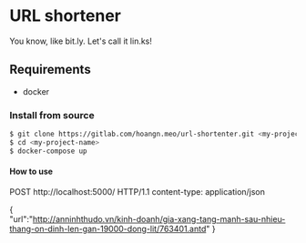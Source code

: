 # URL shortener
You know, like bit.ly.
Let's call it lin.ks!

## Requirements
* docker

### Install from source

```bash
$ git clone https://gitlab.com/hoangn.meo/url-shortenter.git <my-project-name>
$ cd <my-project-name>
$ docker-compose up
```

#### How to use
POST http://localhost:5000/ HTTP/1.1
content-type: application/json

{  
  "url":"http://anninhthudo.vn/kinh-doanh/gia-xang-tang-manh-sau-nhieu-thang-on-dinh-len-gan-19000-dong-lit/763401.antd"
}